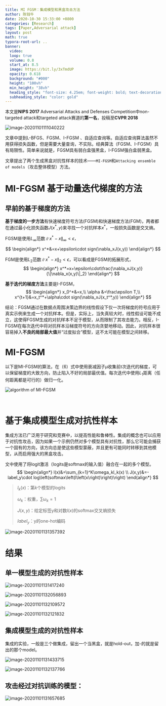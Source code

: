 ```yaml
---
title: MI FGSM：集成模型和黑盒攻击方法
author: 陈钱牛
date: 2020-10-30 15:33:00 +0800
categories: [Research]
tags: [Paper,Adversarial attack]
layout: post
math: true
typora-root-url: ..
banner:
  video:
  loop: true
  volume: 0.8
  start_at: 8.5
  image: https://bit.ly/3xTmdUP
  opacity: 0.618
  background: "#000"
  height: "100vh"
  min_height: "38vh"
  heading_style: "font-size: 4.25em; font-weight: bold; text-decoration: underline"
  subheading_style: "color: gold"
---
```


本文是**NIPS 2017** Adversarial Attacks and Defenses Competition中non-targeted attack和targeted attack赛道的**第一名**，投稿至**CVPR 2018**

![image-20201101111040222](/assets/images/posts/2020-11-01-Paper_MI_FGSM/image-20201101111040222.png)

文章中提到L-BFGS、FGSM、I-FGSM 、自适应查询等。自适应查询算法虽然不用获得损失函数，但是需要大量查询，不实际。经典算法（FGSM、I-FGSM）具有局限性。简单来说就是，FGSM具有弱白盒强黑盒，I-FGSM强白盒弱黑盒。

文章提出了两个生成黑盒对抗性样本的技术——`MI-FGSM`和`Attacking ensemble of models`（攻击整体模型）方法。

# MI-FGSM 基于动量迭代梯度的方法

## 早前的基于梯度的方法

**基于梯度的一步方法**有快速梯度符号方法(FGSM)和快速梯度方法(FGM)，两者都在通过最小化损失函数$J(x^*,y)$来寻找一个对抗样本$x^*$，一般损失函数是交叉熵。

FGSM是使用$L_\infty$范数$\|x^*-x\|_\infty<\epsilon$，

$$
\begin{align*}
x^*&=x+\epsilon\cdot sign(\nabla_xJ(x,y)) 
\end{align*}
$$

FGM是使用$L_2$范数$\|x^*-x\|_2<\epsilon$，可以看成是FGSM的拓展形式，
$$
\begin{align*}
x^*=x+\epsilon\cdot\frac{\nabla_xJ(x,y)}{\|\nabla_x(x,y)\|_2}
\end{align*}
$$


**基于迭代的梯度方法**主要是I-FGSM，
$$
\begin{align*}
x_0^*&=x,\\
\alpha &=\frac\epsilon T,\\
x^{t+1}&=x_t^*+\alpha\cdot sign(\nabla_xJ(x_t^*,y))
\end{align*}
$$


结论：FGSM通过在数据点周围决策边界的线性假设下仅一次将梯度的符号应用于真实示例来生成一个对抗样本。但是，实际上，当失真较大时，线性假设可能不成立，这使得FGSM生成的对抗样本不足于模型，从而限制了其攻击能力。相反，I-FGSM在每次迭代中将对抗样本沿梯度符号的方向贪婪地移动。因此，对抗样本很容易掉入**不良的局部最大值**并“过度拟合”模型，这不太可能在模型之间转移。

# MI-FGSM

以下是MI-FGSM的算法，在（6）式中使用衰减因子$\mu$收集前t次迭代的梯度，可以保留梯度的大致方向，防止陷入不好的局部最优值。每次迭代中使用$L_1$距离（任何距离都是可行的）做归一化。

![algorithm of MI-FGSM](/assets/images/posts/2020-11-01-Paper_MI_FGSM/image-20201101125916799.png)

​            

# 基于集成模型生成对抗性样本

集成方法已广泛用于研究和竞赛中，以提高性能和鲁棒性。集成的概念也可以应用于对抗性攻击，因为如果一个示例仍然对多个模型具有对抗性，那么它可能会捕获一个固有的方向，该方向总是使这些模型蒙蔽，并且更有可能同时转移到其他模型，从而启用强大的黑盒攻击。

文中使用了将logit激活（logits是softmax的输入值）融合在一起的多个模型。
$$
\begin{align*}
l(x)&=\sum_{k=1}^K\omega_kl_k(x) \\
J(x,y)&=-label_y\cdot log\left(softmax\left(l\left(x\right)\right)\right)
\end{align*}
$$

> $l_k(x)$：第$k$个模型的logits
>
> $\omega_k$：权重，$\sum \omega_k =1$
>
> $J(x,y)$：给定标签y和对数$l(x)$的softmax交叉熵损失
>
> $label_y$：y的one-hot编码

![image-20201101131357392](/assets/images/posts/2020-11-01-Paper_MI_FGSM/image-20201101131357392.png)

# 结果

## 单一模型生成的对抗性样本

![image-20201101131417240](/assets/images/posts/2020-11-01-Paper_MI_FGSM/image-20201101131417240.png)



![image-20201101132056893](/assets/images/posts/2020-11-01-Paper_MI_FGSM/image-20201101132056893.png)



![image-20201101132109572](/assets/images/posts/2020-11-01-Paper_MI_FGSM/image-20201101132109572.png)



![image-20201101132121832](/assets/images/posts/2020-11-01-Paper_MI_FGSM/image-20201101132121832.png)



## 集成模型生成的对抗性样本

集成的实验，一般是三个做集成，留出一个当黑盒，就是hold-out，加-的就是留出的那个model。

![image-20201101131433715](/assets/images/posts/2020-11-01-Paper_MI_FGSM/image-20201101131433715.png)



![image-20201101132137766](/assets/images/posts/2020-11-01-Paper_MI_FGSM/image-20201101132137766.png)

## 攻击经过对抗训练的模型：

![image-20201101131657685](/assets/images/posts/2020-11-01-Paper_MI_FGSM/image-20201101131657685.png)

[^source code]: :https://github.com/dongyp13/